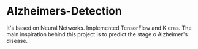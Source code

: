 # Alzheimers-Detection
It's based on Neural Networks. Implemented TensorFlow and K eras. The main inspiration behind this project is to predict the stage o Alzheimer's disease. 
